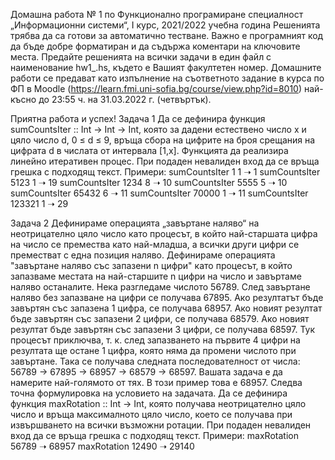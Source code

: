 Домашна работа № 1 по Функционално програмиране
специалност „Информационни системи“, I курс, 2021/2022 учебна година
Решенията трябва да са готови за автоматично тестване. Важно е програмният код да
бъде добре форматиран и да съдържа коментари на ключовите места. Предайте
решенията на всички задачи в един файл с наименование hw1_<FN>.hs, където <FN> e
Вашият факултетен номер.
Домашните работи се предават като изпълнение на съответното задание в курса по ФП
в Moodle (https://learn.fmi.uni-sofia.bg/course/view.php?id=8010) най-късно до 23:55 ч. на
31.03.2022 г. (четвъртък).


Приятна работа и успех!
Задача 1
Да се дефинира функция sumCountsIter :: Int -> Int -> Int, която за дадени
естествено число x и цяло число d, 0 ≤ d ≤ 9, връща сбора на цифрите на броя
срещания на цифрата d в числата от интервала [1,x]. Функцията да реализира
линейно итеративен процес. При подаден невалиден вход да се връща грешка с
подходящ текст.
Примери:
sumCountsIter 1 1 ➝ 1
sumCountsIter 5123 1 ➝ 19
sumCountsIter 1234 8 ➝ 10
sumCountsIter 5555 5 ➝ 10
sumCountsIter 65432 6 ➝ 11
sumCountsIter 70000 1 ➝ 11
sumCountsIter 123321 1 ➝ 29

Задача 2
Дефинираме операцията „завъртане наляво“ на неотрицателно цяло число като
процесът, в който най-старшата цифра на число се премества като най-младша, а
всички други цифри се преместват с една позиция наляво. Дефинираме операцията
"завъртане наляво със запазени n цифри" като процесът, в който запазваме местата
на най-старшите n цифри на число и завъртаме наляво останалите.
Нека разгледаме числото 56789. След завъртане наляво без запазване на цифри се
получава 67895. Ако резултатът бъде завъртян със запазена 1 цифра, се получава
68957. Ако новият резултат бъде завъртян със запазени 2 цифри, се получава 68579.
Ако новият резултат бъде завъртян със запазени 3 цифри, се получава 68597. Тук
процесът приключва, т. к. след запазването на първите 4 цифри на резултата ще
остане 1 цифра, която няма да промени числото при завъртане.
Така се получава следната последователност от числа: 56789 -> 67895 -> 68957
-> 68579 -> 68597. Вашата задача е да намерите най-голямото от тях. В този
пример това е 68957. Следва точна формулировка на условието на задачата.
Да се дефинира функция maxRotation :: Int -> Int, която получава
неотрицателно цяло число и връща максималното цяло число, което се получава при
извършването на всички възможни ротации. При подаден невалиден вход да се връща
грешка с подходящ текст.
Примери:
maxRotation 56789 ➝ 68957
maxRotation 12490 ➝ 29140